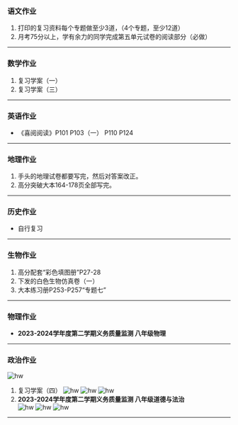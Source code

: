 ### 语文作业
1. 打印的复习资料每个专题做至少3道，（4个专题，至少12道）
2. 月考75分以上，学有余力的同学完成第五单元试卷的阅读部分（必做）
---

### 数学作业
1. 复习学案（一）
2. 复习学案（三）
---

### 英语作业
* 《喜阅阅读》P101 P103（一） P110 P124
---

### 地理作业
1. 手头的地理试卷都要写完，然后对答案改正。
2. 高分突破大本164-178页全部写完。
---

### 历史作业
* 自行复习
---

### 生物作业
1. 高分配套“彩色填图册”P27-28
2. 下发的白色生物仿真卷（一）
3. 大本练习册P253-P257“专题七”
---

### 物理作业
* **2023-2024学年度第二学期义务质量监测 八年级物理**
---

### 政治作业
![hw](../hw/_images/19p.jpg)
1. 复习学案（四）
![hw](../hw/_images/19p1.jpg ':size=10%') ![hw](../hw/_images/19p2.jpg ':size=10%') ![hw](../hw/_images/19p3.jpg ':size=10%')
2. **2023-2024学年度第二学期义务质量监测 八年级道德与法治**  
![hw](../hw/_images/19p4.jpg ':size=10%') ![hw](../hw/_images/19p5.jpg ':size=10%') ![hw](../hw/_images/19p6.jpg ':size=10%')
---
